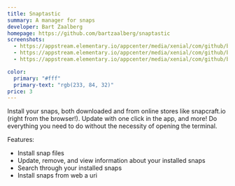 ```yaml
---
title: Snaptastic
summary: A manager for snaps
developer: Bart Zaalberg
homepage: https://github.com/bartzaalberg/snaptastic
screenshots:
  - https://appstream.elementary.io/appcenter/media/xenial/com/github/bartzaalberg.snaptastic.desktop/D6B855BD5B595E5F9F24A0CCA3364293/screenshots/image-1_orig.png
  - https://appstream.elementary.io/appcenter/media/xenial/com/github/bartzaalberg.snaptastic.desktop/D6B855BD5B595E5F9F24A0CCA3364293/screenshots/image-2_orig.png
  - https://appstream.elementary.io/appcenter/media/xenial/com/github/bartzaalberg.snaptastic.desktop/D6B855BD5B595E5F9F24A0CCA3364293/screenshots/image-3_orig.png

color:
  primary: "#fff"
  primary-text: "rgb(233, 84, 32)"
price: 3
---
```


<p>Install your snaps, both downloaded and from online stores like snapcraft.io (right from the browser!). Update with one click in the app, and more! Do everything you need to do without the necessity of opening the terminal.</p>
<p>Features:</p>
<ul>
  <li>Install snap files</li>
  <li>Update, remove, and view information about your installed snaps</li>
  <li>Search through your installed snaps</li>
  <li>Install snaps from web a uri</li>
</ul>